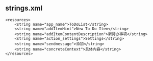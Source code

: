  ## strings.xml
    <resources>
        <string name="app_name">ToDoList</string>
        <string name="addItemHint">New To Do Item</string>
        <string name="addItemContentDescription">新待办事项</string>
        <string name="action_settings">Settings</string>
        <string name="sendmessage">添加</string>
        <string name="concreteContext">具体内容</string>
    </resources>

